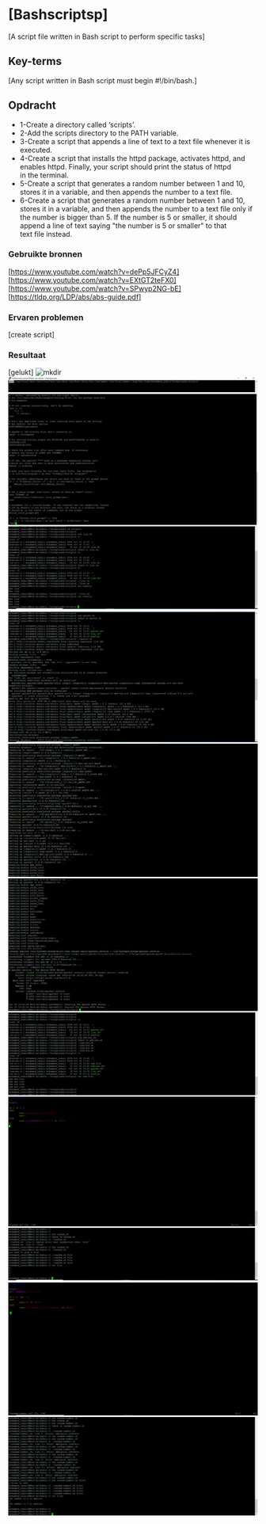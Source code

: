 # [Bashscriptsp]
[A script file written in Bash script to perform specific tasks]

## Key-terms
[Any script written in Bash script must begin #!/bin/bash.]

## Opdracht
- 1-Create a directory called ‘scripts’.
- 2-Add the scripts directory to the PATH variable.
- 3-Create a script that appends a line of text to a text file whenever it is executed.
- 4-Create a script that installs the httpd package, activates httpd, and enables httpd. Finally, your script should print the status of httpd in the terminal.
- 5-Create a script that generates a random number between 1 and 10, stores it in a variable, and then appends the number to a text file.
- 6-Create a script that generates a random number between 1 and 10, stores it in a variable, and then appends the number to a text file only if the number is bigger than 5. If the number is 5 or smaller, it should append a line of text saying "the number is 5 or smaller" to that text file instead.
### Gebruikte bronnen
[https://www.youtube.com/watch?v=dePp5JFCyZ4]
[https://www.youtube.com/watch?v=EXtGT2teFX0]
[https://www.youtube.com/watch?v=SPwyp2NG-bE]
[https://tldp.org/LDP/abs/abs-guide.pdf]

### Ervaren problemen
[create script]

### Resultaat
[gelukt]
![mkdir](/techgrounds-ZuhairBatha-main/techgrounds-ZuhairBatha/00_includes/linux.png/linux%209.1.png)
![path](../00_includes/linux.png/linux%209.2.png)
![path2](../00_includes/linux.png/linux%209.3.png)
![linoftixt](.././00_includes/linux.png/linux%209.4.png)
![httpd](../././00_includes/linux.png/linux%209.5.png)
![httpd2](.././00_includes/linux.png/linux%209.6.png)
![httpd3](../00_includes/linux.png/linux%209.7.png)
![variables](../././00_includes/linux.png/linux%209.8.png)
![scriptnumber](.././00_includes/linux.png/linux%209.9.png)
![scriptnumber2](../././00_includes/linux.png/linux%209.10.png)
![scriptnumber3](.././././00_includes/linux.png/linux%209.11.png)
![scriptnumber4](.././00_includes/linux.png/linux%209.12.png)

